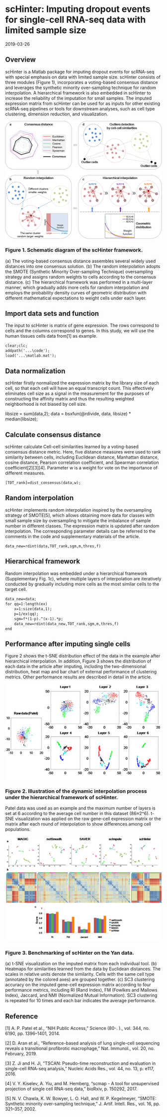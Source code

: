 # scHinter: Imputing dropout events for single-cell RNA-seq data with limited sample size
2019-03-26
##  Overview 
scHinter is a Matlab package for imputing dropout events for scRNA-seq with special emphasis on data with limited sample size. scHinter consists of three modules (Figure 1), incorporates a voting-based consensus distance and leverages the synthetic minority over-sampling technique for random interpolation. A hierarchical framework is also embedded in scHinter to increase the reliability of the imputation for small samples. The imputed expression matrix from scHinter can be used for as inputs for other existing scRNA-seq pipelines or tools for downstream analyses, such as cell type clustering, dimension reduction, and visualization.

![fig1]( https://github.com/BMILAB/scHinter/blob/master/image/Schematic%20diagram.png)
### Figure 1. Schematic diagram of the scHinter framework. 
(a) The voting-based consensus distance assembles several widely used distances into one consensus solution. (b) The random interpolation adopts the SMOTE (Synthetic Minority Over-sampling Technique) oversampling strategy and assigns random weights to cells according to the consensus distance. (c) The hierarchical framework was performed in a multi-layer manner, which gradually adds more cells for random interpolation and employs the probability density curves of geometric distribution with different mathematical expectations to weight cells under each layer. 
 
##  Import data sets and function
The input to scHinter is matrix of gene expression. The rows correspond to cells and the columns correspond to genes. In this study, we will use the human tissues cells data from[1] as example.

```
clear;clc;
addpath('...\code');
load('...\matlab.mat');
```
##  Data normalization 
scHinter firstly normalized the expression matrix by the library size of each cell, so that each cell will have an equal transcript count. This effectively eliminates cell size as a signal in the measurement for the purposes of constructing the affinity matrix and thus the resulting weighted neighborhood is not biased by cell size. 

libsize = sum(data,2);
data = bsxfun(@rdivide, data, libsize) * median(libsize);

##  Calculate consensus distance
scHinter calculate Cell-cell similarities learned by a voting-based consensus distance metric. Here, five distance measures were used to rank similarity between cells, including Euclidean distance, Manhattan distance, cosine distance, Pearson correlation coefficient, and Spearman correlation coefficient[2][3][4]. Parameter w is a weight for vote on the importance of different measures.

```
[TOT_rank]=dist_consensus(data,w);
```
##  Random interpolation 
scHinter implements random interpolation inspired by the oversampling strategy of SMOTE[5], which allows obtaining more data for classes with small sample size by oversampling to mitigate the imbalance of sample number in different classes. The expression matrix is updated after random interpolation. The corresponding parameter details can be referred to the comments in the code and supplementary materials of the article.

```
data_new=rdint(data,TOT_rank,sgm,m,thres,f)
```

##  Hierarchical framework 
Random interpolation was embedded under a hierarchical framework (Supplementary Fig. 1c), where multiple layers of interpolation are iteratively conducted by gradually including more cells as the most similar cells to the target cell.

```
data_new=data;
for qq=1:length(ex)
    x=1:size(data,1);
    p=1/ex(qq);
    sgm=f*(1-p).^(x-1).*p;
    data_new=rdint(data_new,TOT_rank,sgm,m,thres,f)
end
```

##  Performance after imputing single cells 
Figure 2 shows the t-SNE distribution effect of the data in the example after hierarchical interpolation. In addition, Figure 3 shows the distribution of each data in the article after imputing, including the two-dimensional distribution, heat map and bar chart of external performance of clustering metrics. Other performance results are described in detail in the article.

![fig2](https://github.com/BMILAB/scHinter/blob/master/image/illustration%20of%20hierachical%20framework.png)
### Figure 2. Illustration of the dynamic interpolation process under the hierarchical framework of scHinter. 
Patel data was used as an example and the maximum number of layers is set at 6 according to the average cell number in this dataset (86≈2^6). t-SNE visualization was applied on the raw gene-cell expression matrix or the matrix after each round of interpolation to show differences among cell populations.

![fig3]( https://github.com/BMILAB/scHinter/blob/master/image/performance.png)
### Figure 3. Benchmarking of scHinter on the Yan data. 
(a) t-SNE visualization on the imputed matrix from each individual tool. (b) Heatmaps for similarities learned from the data by Euclidean distances. The scales in relative units denote the similarity. Cells with the same cell type (annotated by the colored axes) are grouped together. (c) SC3 clustering accuracy on the imputed gene-cell expression matrix according to four performance metrics, including RI (Rand Index), FM (Fowlkes and Mallows Index), Jaccard, and NMI (Normalized Mutual Information). SC3 clustering is repeated for 10 times and each bar indicates the average performance.

## Reference 
[1]	A. P. Patel et al., “NIH Public Access,” Science (80-. )., vol. 344, no. 6190, pp. 1396–1401, 2014.

[2]	D. Aran et al., “Reference-based analysis of lung single-cell sequencing reveals a transitional profibrotic macrophage,” Nat. Immunol., vol. 20, no. February, 2019.

[3]	Z. Ji and H. Ji, “TSCAN: Pseudo-time reconstruction and evaluation in single-cell RNA-seq analysis,” Nucleic Acids Res., vol. 44, no. 13, p. e117, 2016.

[4]	V. Y. Kiselev, A. Yiu, and M. Hemberg, “scmap - A tool for unsupervised projection of single cell RNA-seq data,” bioRxiv, p. 150292, 2017.

[5]	N. V. Chawla, K. W. Bowyer, L. O. Hall, and W. P. Kegelmeyer, “SMOTE: Synthetic minority over-sampling technique,” J. Artif. Intell. Res., vol. 16, pp. 321–357, 2002.


